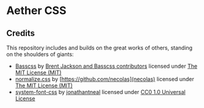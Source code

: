 # Aether CSS

## Credits

This repository includes and builds on the great works of others, standing on the shoulders of giants:

* [Basscss](http://basscss.com/) by [Brent Jackson and Basscss contributors](https://github.com/basscss) licensed under [The MIT License (MIT)](https://github.com/basscss/basscss/blob/master/LICENSE.md)
* [normalize.css](https://necolas.github.io/normalize.css/) by [https://github.com/necolas](necolas) licensed under [The MIT License (MIT)](https://github.com/necolas/normalize.css/blob/master/LICENSE.md)
* [system-font-css](https://github.com/jonathantneal/system-font-css) by [jonathantneal](https://github.com/jonathantneal) licensed under [CC0 1.0 Universal License](https://github.com/jonathantneal/system-font-css/blob/gh-pages/LICENSE.md)

